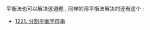平衡法也可以解决这道题 , 同样的用平衡法解决的还有这个 :

- [1221. 分割平衡字符串](https://leetcode-cn.com/problems/split-a-string-in-balanced-strings/)

